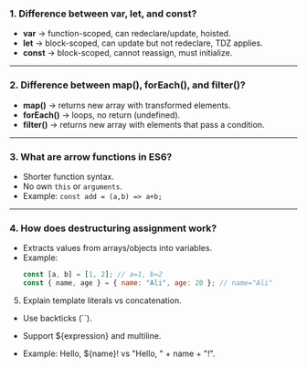 ### 1. Difference between var, let, and const?

- **var** → function-scoped, can redeclare/update, hoisted.
- **let** → block-scoped, can update but not redeclare, TDZ applies.
- **const** → block-scoped, cannot reassign, must initialize.

---

### 2. Difference between map(), forEach(), and filter()?

- **map()** → returns new array with transformed elements.
- **forEach()** → loops, no return (undefined).
- **filter()** → returns new array with elements that pass a condition.

---

### 3. What are arrow functions in ES6?

- Shorter function syntax.
- No own `this` or `arguments`.
- Example: `const add = (a,b) => a+b;`

---

### 4. How does destructuring assignment work?

- Extracts values from arrays/objects into variables.
- Example:
  ```js
  const [a, b] = [1, 2]; // a=1, b=2
  const { name, age } = { name: "Ali", age: 20 }; // name="Ali"
  ```

5. Explain template literals vs concatenation.

- Use backticks (``).

- Support ${expression} and multiline.

- Example: Hello, ${name}! vs "Hello, " + name + "!".
